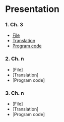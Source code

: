 # Presentation
### 1. Ch. 3
- [File](https://github.com/hwi-ya/Genetic-Algorithm/blob/Ch.3/learrning%20genetic%20algorithm%20with%20python_ch_3.pdf)
- [Translation](https://github.com/hwi-ya/Genetic-Algorithm/blob/Ch.3/Ch.3%20Translation.md)
- [Program code](https://github.com/hwi-ya/Genetic-Algorithm/blob/Ch.3/Ch.3%20Program%20code.md)

### 2. Ch. n
- [File]
- [Translation]
- [Program code]

### 3. Ch. n
- [File]
- [Translation]
- [Program code]
